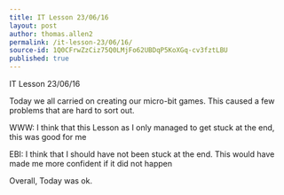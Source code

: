 ```yaml
---
title: IT Lesson 23/06/16
layout: post
author: thomas.allen2
permalink: /it-lesson-23/06/16/
source-id: 1Q0CFrwZzCiz75Q0LMjFo62UBDqP5KoXGq-cv3fztLBU
published: true
---
```

IT Lesson 23/06/16

Today we all carried on creating our micro-bit games. This caused a few problems that are hard to sort out.

WWW: I think that this Lesson as I only managed to get stuck at the end, this was good for me

EBI: I think that I should have not been stuck at the end. This would have made me more confident if it did not happen

Overall, Today was ok.

